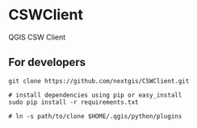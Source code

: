 CSWClient
=====

QGIS CSW Client

For developers
--------------
    git clone https://github.com/nextgis/CSWClient.git

    # install dependencies using pip or easy_install
    sudo pip install -r requirements.txt

    # ln -s path/to/clone $HOME/.qgis/python/plugins



